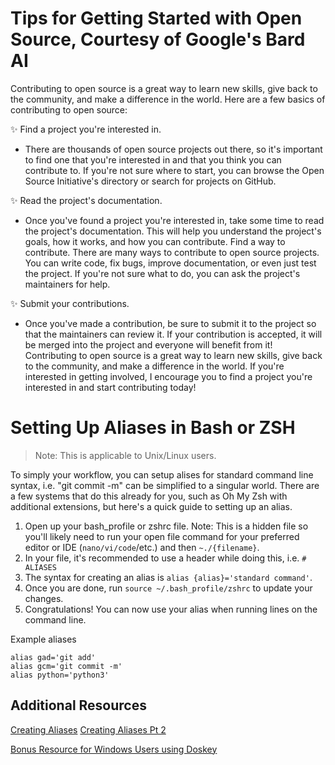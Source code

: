 # Tips for Getting Started with Open Source, Courtesy of Google's Bard AI

Contributing to open source is a great way to learn new skills, give back to the community, and make a difference in the world. Here are a few basics of contributing to open source:

✨ Find a project you're interested in. 
* There are thousands of open source projects out there, so it's important to find one that you're interested in and that you think you can contribute to. If you're not sure where to start, you can browse the Open Source Initiative's directory or search for projects on GitHub.

✨ Read the project's documentation. 
* Once you've found a project you're interested in, take some time to read the project's documentation. This will help you understand the project's goals, how it works, and how you can contribute.
Find a way to contribute. There are many ways to contribute to open source projects. You can write code, fix bugs, improve documentation, or even just test the project. If you're not sure what to do, you can ask the project's maintainers for help.

✨ Submit your contributions. 
* Once you've made a contribution, be sure to submit it to the project so that the maintainers can review it. If your contribution is accepted, it will be merged into the project and everyone will benefit from it!
Contributing to open source is a great way to learn new skills, give back to the community, and make a difference in the world. If you're interested in getting involved, I encourage you to find a project you're interested in and start contributing today!


# Setting Up Aliases in Bash or ZSH

> Note: This is applicable to Unix/Linux users.

To simply your workflow, you can setup alises for standard command line syntax, i.e. "git commit -m" can be simplified to a singular world. There are a few systems that do this already for you, such as Oh My Zsh with additional extensions, but here's a quick guide to setting up an alias.

1. Open up your bash_profile or zshrc file. Note: This is a hidden file so you'll likely need to run your open file command for your preferred editor or IDE (`nano/vi/code`/etc.) and then `~./{filename}`.
2. In your file, it's recommended to use a header while doing this, i.e. `# ALIASES` 
3. The syntax for creating an alias is `alias {alias}='standard command'`.
4. Once you are done, run `source ~/.bash_profile/zshrc` to update your changes.
5. Congratulations! You can now use your alias when running lines on the command line.

Example aliases

```
alias gad='git add'
alias gcm='git commit -m'
alias python='python3'

```

## Additional Resources
[Creating Aliases](https://code2care.org/howto/create-alias-in-macos)
[Creating Aliases Pt 2](https://wpbeaches.com/make-an-alias-in-bash-or-zsh-shell-in-macos-with-terminal/)

[Bonus Resource for Windows Users using Doskey](https://winaero.com/how-to-set-aliases-for-the-command-prompt-in-windows/)